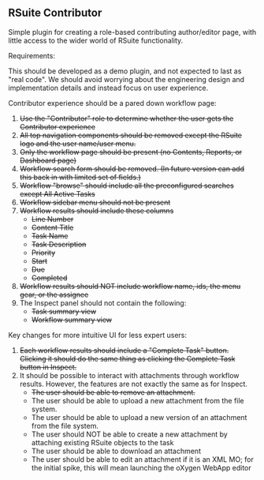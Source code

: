 RSuite Contributor
------------------

Simple plugin for creating a role-based contributing author/editor page, with
little access to the wider world of RSuite functionality.

Requirements:

This should be developed as a demo plugin, and not expected to last as "real code". We should avoid worrying about the engineering design and implementation details and instead focus on user experience.

Contributor experience should be a pared down workflow page:

1. ~~Use the "Contributor" role to determine whether the user gets the Contributor experience~~
1. ~~All top navigation components should be removed except the RSuite logo and the user name/user menu.~~
1. ~~Only the workflow page should be present (no Contents, Reports, or Dashboard page)~~
1. ~~Workflow search form should be removed. (In future version can add this back in with limited set of fields.)~~
1. ~~Workflow "browse" should include all the preconfigured searches except All Active Tasks~~
1. ~~Workflow sidebar menu should not be present~~
1. ~~Workflow results should include these columns~~
	* ~~Line Number~~
	* ~~Content Title~~
	* ~~Task Name~~
	* ~~Task Description~~
	* ~~Priority~~
	* ~~Start~~
	* ~~Due~~
	* ~~Completed~~
1. ~~Workflow results should NOT include workflow name, ids, the menu gear, or the assignee~~
1. The Inspect panel should not contain the following:
	* ~~Task summary view~~
	* ~~Workflow summary view~~

Key changes for more intuitive UI for less expert users:

1. ~~Each workflow results should include a "Complete Task" button. Clicking it should do the same thing as clicking the Complete Task button in Inspect.~~
1. It should be possible to interact with attachments through workflow results. However, the features are not exactly the same as for Inspect.
	* ~~The user should be able to remove an attachment.~~
	* The user should be able to upload a new attachment from the file system.
	* The user should be able to upload a new version of an attachment from the file system.
	* The user should NOT be able to create a new attachment by attaching existing RSuite objects to the task
	* The user should be able to download an attachment
	* The user should be able to edit an attachment if it is an XML MO; for the initial spike, this will mean launching the oXygen WebApp editor



